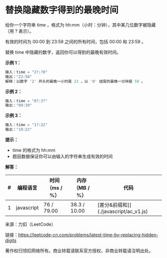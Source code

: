 # 替换隐藏数字得到的最晚时间

给你一个字符串 time ，格式为 hh:mm（小时：分钟），其中某几位数字被隐藏（用 ? 表示）。

有效的时间为 00:00 到 23:59 之间的所有时间，包括 00:00 和 23:59 。

替换 time 中隐藏的数字，返回你可以得到的最晚有效时间。

**示例 1：**

``` javascript
输入：time = "2?:?0"
输出："23:50"
解释：以数字 '2' 开头的最晚一小时是 23 ，以 '0' 结尾的最晚一分钟是 50 。
```

**示例 2：**

``` javascript
输入：time = "0?:3?"
输出："09:39"
```

**示例 3：**

``` javascript
输入：time = "1?:22"
输出："19:22"
```

**提示：**

- time 的格式为 hh:mm
- 题目数据保证你可以由输入的字符串生成有效的时间

**解答：**

**#**|**编程语言**|**时间（ms / %）**|**内存（MB / %）**|**代码**
--|--|--|--|--
1|javascript|76 / 79.00|38.3 / 10.00|[差分&前缀和]](./javascript/ac_v1.js)

来源：力扣（LeetCode）

链接：https://leetcode-cn.com/problems/latest-time-by-replacing-hidden-digits

著作权归领扣网络所有。商业转载请联系官方授权，非商业转载请注明出处。
